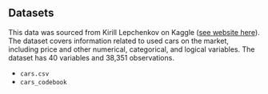 ## Datasets

This data was sourced from Kirill Lepchenkov on Kaggle ([see website here](https://www.kaggle.com/datasets/lepchenkov/usedcarscatalog/data)). The dataset covers information related to used cars on the market, including price and other numerical, categorical, and logical variables. The dataset has 40 variables and 38,351 observations.

- `cars.csv`
- `cars_codebook`



